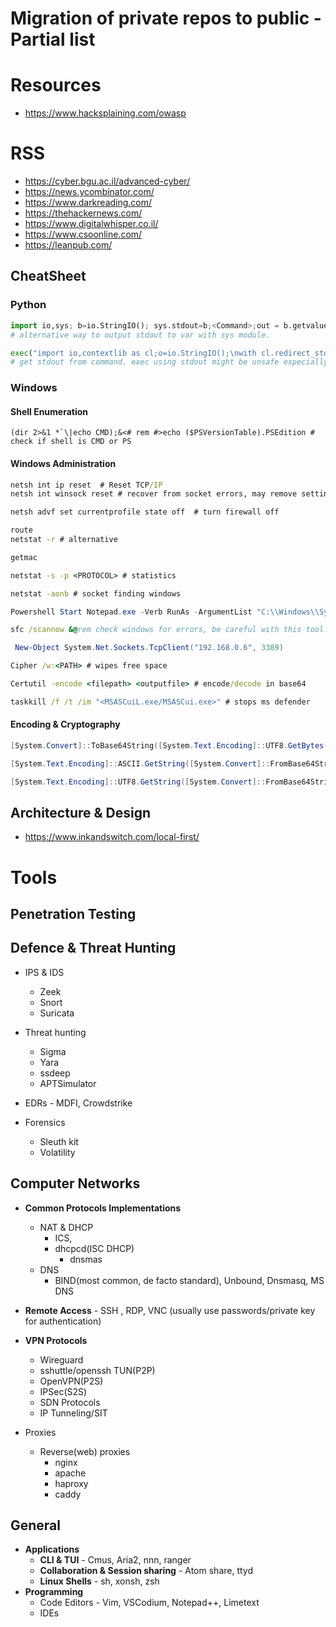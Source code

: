 # Migration of private repos to public - Partial list

# Resources
- https://www.hacksplaining.com/owasp

# RSS
- https://cyber.bgu.ac.il/advanced-cyber/
- https://news.ycombinator.com/
- https://www.darkreading.com/
- https://thehackernews.com/
- https://www.digitalwhisper.co.il/
- https://www.csoonline.com/
- https://leanpub.com/

## CheatSheet

### Python
```python
import io,sys; b=io.StringIO(); sys.stdout=b;<Command>;out = b.getvalue().splitlines(); sys.stdout=sys.__stdout__
# alternative way to output stdout to var with sys module.
```

```python
exec("import io,contextlib as cl;o=io.StringIO();\nwith cl.redirect_stdout(o):\thelp(\"topics\")")`
# get stdout from command. exec using stdout might be unsafe especially in production.
```

### Windows



#### Shell Enumeration
```
(dir 2>&1 *`\|echo CMD);&<# rem #>echo ($PSVersionTable).PSEdition # check if shell is CMD or PS
```


#### Windows Administration
```cmd
netsh int ip reset  # Reset TCP/IP
netsh int winsock reset # recover from socket errors, may remove settings
```
```cmd
netsh advf set currentprofile state off  # turn firewall off
```
```cmd
route
netstat -r # alternative
```
```cmd
getmac
```
```cmd
netstat -s -p <PROTOCOL> # statistics
```
```cmd
netstat -aonb # socket finding windows
```
```powershell
Powershell Start Notepad.exe -Verb RunAs -ArgumentList "C:\\Windows\\System32\\drivers\\etc\\hosts" &@rem edits hosts, be careful.
```
```cmd
sfc /scannow &@rem check windows for errors, be careful with this tool.
```
```powershell
 New-Object System.Net.Sockets.TcpClient("192.168.0.6", 3389)
```
```cmd
Cipher /w:<PATH> # wipes free space
```
```cmd
Certutil -encode <filepath> <outputfile> # encode/decode in base64
```
```cmd
taskkill /f /t /im "<MSASCuiL.exe/MSASCui.exe>" # stops ms defender
```

#### Encoding & Cryptography

```powershell
[System.Convert]::ToBase64String([System.Text.Encoding]::UTF8.GetBytes("H")) 
```
```powershell
[System.Text.Encoding]::ASCII.GetString([System.Convert]::FromBase64String('SA=='))
```
```powershell
[System.Text.Encoding]::UTF8.GetString([System.Convert]::FromBase64String('SA=='))
```

## Architecture & Design
- https://www.inkandswitch.com/local-first/

# Tools
## Penetration Testing

## Defence & Threat Hunting

- IPS & IDS
	- Zeek
	- Snort
	- Suricata

- Threat hunting
 	- Sigma
  	- Yara
	- ssdeep
	- APTSimulator

- EDRs - MDFI, Crowdstrike

- Forensics
	- Sleuth kit 
	- Volatility


## Computer Networks
- **Common Protocols Implementations**
	- NAT & DHCP
		- ICS,
  		- dhcpcd(ISC DHCP)
    		- dnsmas
 	- DNS
  		- BIND(most common, de facto standard), Unbound, Dnsmasq, MS DNS

- **Remote Access** - SSH , RDP, VNC (usually use passwords/private key for authentication) 

- **VPN Protocols**
	- Wireguard
	- sshuttle/openssh TUN(P2P)
	- OpenVPN(P2S)
	- IPSec(S2S)
	- SDN Protocols
	- IP Tunneling/SIT 

- Proxies
	 - Reverse(web) proxies 
		 - nginx  
		 - apache
		 - haproxy
		 - caddy
## General
- **Applications**
	- **CLI & TUI** - Cmus, Aria2, nnn, ranger
	- **Collaboration & Session sharing** - Atom share, ttyd
 	- **Linux Shells** - sh, xonsh, zsh 
- **Programming**
	- Code Editors - Vim, VSCodium, Notepad++, Limetext  
	- IDEs 
